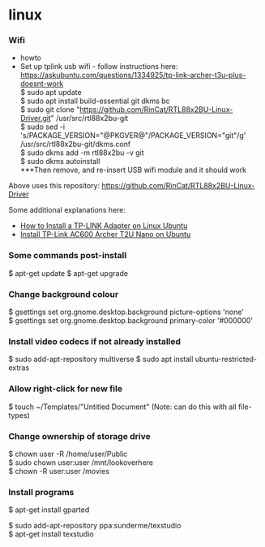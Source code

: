# linux

### Wifi

- howto
- Set up tplink usb wifi - follow instructions here: https://askubuntu.com/questions/1334925/tp-link-archer-t3u-plus-doesnt-work  
$ sudo apt update  
$ sudo apt install build-essential git dkms bc  
$ sudo git clone "https://github.com/RinCat/RTL88x2BU-Linux-Driver.git" /usr/src/rtl88x2bu-git  
$ sudo sed -i 's/PACKAGE_VERSION="@PKGVER@"/PACKAGE_VERSION="git"/g' /usr/src/rtl88x2bu-git/dkms.conf  
$ sudo dkms add -m rtl88x2bu -v git  
$ sudo dkms autoinstall  
***Then remove, and re-insert USB wifi module and it should work

Above uses this repository: https://github.com/RinCat/RTL88x2BU-Linux-Driver

Some additional explanations here:
- [How to Install a TP-LINK Adapter on Linux Ubuntu](https://community.tp-link.com/en/home/stories/detail/323)
- [Install TP-Link AC600 Archer T2U Nano on Ubuntu](https://ostechnix.com/install-tp-link-ac600-archer-t2u-nano-wifi-usb-adapter-in-linux/)


### Some commands post-install

$ apt-get update
$ apt-get upgrade

### Change background colour

$ gsettings set org.gnome.desktop.background picture-options 'none'  
$ gsettings set org.gnome.desktop.background primary-color '#000000'  

### Install video codecs if not already installed

$ sudo add-apt-repository multiverse
$ sudo apt install ubuntu-restricted-extras

### Allow right-click for new file

$ touch ~/Templates/"Untitled Document"  (Note: can do this with all file-types)

### Change ownership of storage drive

$ chown user -R /home/user/Public  
$ sudo chown user:user /mnt/lookoverhere  
$ chown -R user:user /movies 

### Install programs

$ apt-get install gparted  

$ sudo add-apt-repository ppa:sunderme/texstudio  
$ apt-get install texstudio
